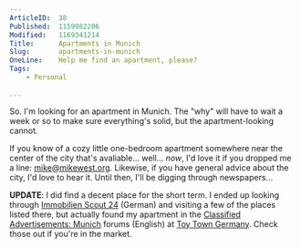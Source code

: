 ```yaml
---
ArticleID:  38
Published:  1159982206
Modified:   1169341214
Title:      Apartments in Munich
Slug:       apartments-in-munich
OneLine:    Help me find an apartment, please?
Tags:       
    - Personal

...
```

So.  I'm looking for an apartment in Munich.  The "why" will have to wait a week or so to make sure everything's solid, but the apartment-looking cannot.

If you know of a cozy little one-bedroom apartment somewhere near the center of the city that's avaliable... well... _now_, I'd love it if you dropped me a line: <mike@mikewest.org>.  Likewise, if you have general advice about the city, I'd love to hear it.  Until then, I'll be digging through newspapers...

__UPDATE__: I did find a decent place for the short term.  I ended up looking through [Immobilien Scout 24][scout] (German) and visiting a few of the places listed there, but actually found my apartment in the [Classified Advertisements: Munich][ad] forums (English) at [Toy Town Germany][toy].  Check those out if you're in the market.

[scout]: http://www.immobilienscout24.de/
[ad]: http://www.toytowngermany.com/forum/index.php?showforum=25
[toy]: http://toytowngermany.com/